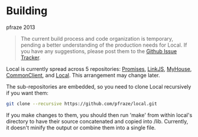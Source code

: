 Building
========

pfraze 2013

 > The current build process and code organization is temporary, pending a better understanding of the production needs for Local. If you have any suggestions, please post them to the [Github Issue Tracker](//github.com/pfraze/local/issues).

Local is currently spread across 5 repositories: [Promises](https://github.com/pfraze/promises), [LinkJS](https://github.com/pfraze/linkjs), [MyHouse](https://github.com/pfraze/myhouse), [CommonClient](https://github.com/pfraze/common-client), and [Local](https://github.com/pfraze/local). This arrangement may change later.

The sub-repositories are embedded, so you need to clone Local recursively if you want them:

```bash
git clone --recursive https://github.com/pfraze/local.git
```

If you make changes to them, you should then run 'make' from within local's directory to have their source concatenated and copied into /lib. Currently, it doesn't minify the output or combine them into a single file.